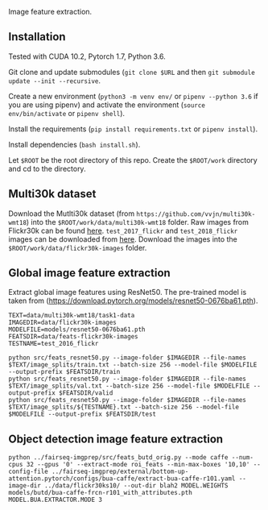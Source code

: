 Image feature extraction.

## Installation

Tested with CUDA 10.2, Pytorch 1.7, Python 3.6.

Git clone and update submodules (`git clone $URL` and then `git submodule update --init --recursive`.

Create a new environment (`python3 -m venv env/` or `pipenv --python 3.6` if you are using pipenv) and activate the environment (`source env/bin/activate` or `pipenv shell`).

Install the requirements (`pip install requirements.txt` or `pipenv install`).

Install dependencies (`bash install.sh`).

Let `$ROOT` be the root directory of this repo. Create the `$ROOT/work` directory and cd to the directory.

## Multi30k dataset

Download the Mutlti30k dataset (from `https://github.com/vvjn/multi30k-wmt18`) into the `$ROOT/work/data/multi30k-wmt18` folder.
Raw images from Flickr30k can be found [here](https://forms.illinois.edu/sec/229675).
`test_2017_flickr` and `test_2018_flickr` images can be downloaded from [here](https://drive.google.com/drive/folders/1kfgmYFL5kup51ET7WQNxYmKCvwz_Hjkt).
Download the images into the `$ROOT/work/data/flickr30k-images` folder.

## Global image feature extraction

Extract global image features using ResNet50. The pre-trained model is taken from (https://download.pytorch.org/models/resnet50-0676ba61.pth).

```
TEXT=data/multi30k-wmt18/task1-data
IMAGEDIR=data/flickr30k-images
MODELFILE=models/resnet50-0676ba61.pth
FEATSDIR=data/feats-flickr30k-images
TESTNAME=test_2016_flickr

python src/feats_resnet50.py --image-folder $IMAGEDIR --file-names $TEXT/image_splits/train.txt --batch-size 256 --model-file $MODELFILE --output-prefix $FEATSDIR/train
python src/feats_resnet50.py --image-folder $IMAGEDIR --file-names $TEXT/image_splits/val.txt --batch-size 256 --model-file $MODELFILE --output-prefix $FEATSDIR/valid
python src/feats_resnet50.py --image-folder $IMAGEDIR --file-names $TEXT/image_splits/${TESTNAME}.txt --batch-size 256 --model-file $MODELFILE --output-prefix $FEATSDIR/test
```

## Object detection image feature extraction

```
python ../fairseq-imgprep/src/feats_butd_orig.py --mode caffe --num-cpus 32 --gpus '0' --extract-mode roi_feats --min-max-boxes '10,10' --config-file ../fairseq-imgprep/external/bottom-up-attention.pytorch/configs/bua-caffe/extract-bua-caffe-r101.yaml --image-dir ../data/flickr30ks10/ --out-dir blah2 MODEL.WEIGHTS models/butd/bua-caffe-frcn-r101_with_attributes.pth MODEL.BUA.EXTRACTOR.MODE 3
```

